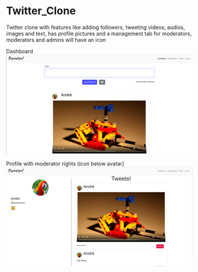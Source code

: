 # Twitter_Clone

Twitter clone with features like adding followers, tweeting videos, audios, images and text, has profile pictures and a management tab for moderators, moderators and admins will have an icon


Dashboard
![second](second_pic.png)

Profile with moderator rights (icon below avatar)
![first](first_pic.png)

